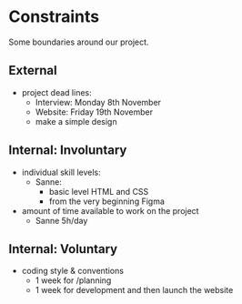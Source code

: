 # Constraints

Some boundaries around our project.

## External

<!--
  constraints coming from the outside that your team has no control over. these may include:
  - project deadlines
  - UI design or color schemes
  - technologies (sometimes a client will tell you what to use)
-->

- project dead lines:
  - Interview: Monday 8th November
  - Website: Friday 19th November
  - make a simple design

## Internal: Involuntary

<!--
  constraints that come from within your team, and you have no control over. they may include:
  - each of your individual skill levels
  - amount of time available to work on the project
-->

- individual skill levels:
  - Sanne:
    - basic level HTML and CSS
    - from the very beginning Figma
- amount of time available to work on the project
  - Sanne 5h/day

## Internal: Voluntary

<!--
  constraints that your team decided on to help scope the project. they may include:
  - coding style & conventions
  - agree on a code review checklist for the project repository
  - the number of hours you want to spend working
  - only using the colors black and white
-->

- coding style & conventions
  - 1 week for /planning
  - 1 week for development and then launch the website
